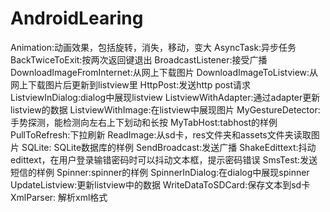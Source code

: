AndroidLearing
==============
Animation:动画效果，包括旋转，消失，移动，变大
AsyncTask:异步任务
BackTwiceToExit:按两次返回键退出
BroadcastListener:接受广播
DownloadImageFromInternet:从网上下载图片
DownloadImageToListview:从网上下载图片后更新到listview里
HttpPost:发送http post请求
ListviewInDialog:dialog中展现listview
ListviewWithAdapter:通过adapter更新listview的数据
ListviewWithImage:在listview中展现图片
MyGestureDetector:手势探测，能检测向左右上下划动和长按
MyTabHost:tabhost的样例
PullToRefresh:下拉刷新
ReadImage:从sd卡，res文件夹和assets文件夹读取图片
SQLite: SQLite数据库的样例
SendBroadcast:发送广播
ShakeEdittext:抖动edittext，在用户登录输错密码时可以抖动文本框，提示密码错误
SmsTest:发送短信的样例
Spinner:spinner的样例
SpinnerInDialog:在dialog中展现spinner
UpdateListview:更新listview中的数据
WriteDataToSDCard:保存文本到sd卡
XmlParser: 解析xml格式
